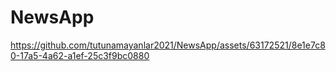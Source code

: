 # NewsApp



https://github.com/tutunamayanlar2021/NewsApp/assets/63172521/8e1e7c80-17a5-4a62-a1ef-25c3f9bc0880

